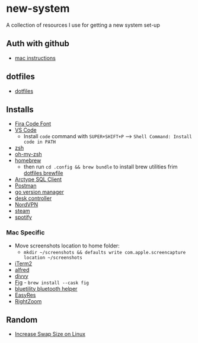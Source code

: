 # new-system
A collection of resources I use for getting a new system set-up

## Auth with github

* [mac instructions](https://gist.github.com/jonjack/bf295d4170edeb00e96fb158f9b1ba3c)

## dotfiles

* [dotfiles](https://github.com/mitch-keenan/dotfiles)

## Installs

* [Fira Code Font](https://github.com/tonsky/FiraCode)
* [VS Code](https://code.visualstudio.com/)
   * Install `code` command with `SUPER+SHIFT+P` --> `Shell Command: Install code in PATH`
* [zsh](https://github.com/ohmyzsh/ohmyzsh/wiki/Installing-ZSH#install-and-set-up-zsh-as-default)
* [oh-my-zsh](https://github.com/ohmyzsh/ohmyzsh#basic-installation)
* [homebrew](https://brew.sh/)
    * then run `cd .config && brew bundle` to install brew utilities frim [dotfiles brewfile](https://github.com/mitch-keenan/dotfiles/tree/master/.config/Brewfile)
* [Arctype SQL Client](https://arctype.com/)
* [Postman](https://www.postman.com/downloads/)
* [go version manager](https://github.com/moovweb/gvm)
* [desk controller](https://github.com/rhyst/idasen-controller)
* [NordVPN](https://my.nordaccount.com/downloads/nordvpn/)
* [steam](https://store.steampowered.com/about/)
* [spotify](https://www.spotify.com/download)

### Mac Specific


* Move screenshots location to home folder:
  * `mkdir ~/screenshots && defaults write com.apple.screencapture location ~/screenshots`
* [iTerm2](https://iterm2.com/)
* [alfred](https://www.alfredapp.com/)
* [divvy](https://mizage.com/divvy/)
* [Fig](https://fig.io/) - `brew install --cask fig`
* [bluetility bluetooth helper](https://github.com/jnross/Bluetility)
* [EasyRes](https://apps.apple.com/us/app/easyres/id688211836?mt=12)
* [RightZoom](https://www.blazingtools.com/right_zoom_mac.html)

## Random

* [Increase Swap Size on Linux](https://www.linuxtechi.com/extend-swap-space-using-swap-file-in-linux/)
